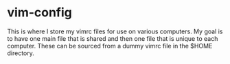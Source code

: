 # vim-config

This is where I store my vimrc files for use on various computers.
My goal is to have one main file that is shared and then one file that is unique to each computer.
These can be sourced from a dummy vimrc file in the $HOME directory.
